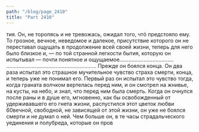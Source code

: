 ```yaml
---
path: "/blog/page_2410"
title: "Part 2410"
---
```


тия. Он, не торопясь и не тревожась, ожидал того, чтó предстояло ему. То грозное, вечное, неведомое и далекое, присутствие которого он не переставал ощущать в продолжение всей своей жизни, теперь для него было близкое и, — по той странной легкости бытия, которую он испытывал — почти понятное и ощущаемое.................................... ............................................................
Прежде он боялся конца. Он два раза испытал это страшное мучительное чувство страха смерти, конца, и теперь уже не понимал его.
Первый раз он испытал это чувство тогда, когда граната волчком вертелась перед ним, и он смотрел на жнивье, на кусты, на небо, и знал, что перед ним была смерть. Когда он очнулся после раны и в душе его, мгновенно, как бы освобожденный от удерживавшего его гнета жизни, распустился этот цветок любви 60вечной, свободной, не зависящей от этой жизни, он уже не боялся смерти и не думал о ней.
Чем больше он, в те часы страдальческого уединения и полубреда, которые он пров
